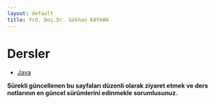 ```yaml
---
layout: default
title: Yrd. Doç.Dr. Gökhan KAYHAN
---
```


#   Dersler

*   [Java](/java)

**Sürekli güncellenen bu sayfaları düzenli olarak ziyaret etmek ve ders
notlarının en güncel sürümlerini edinmekle sorumlusunuz.**



